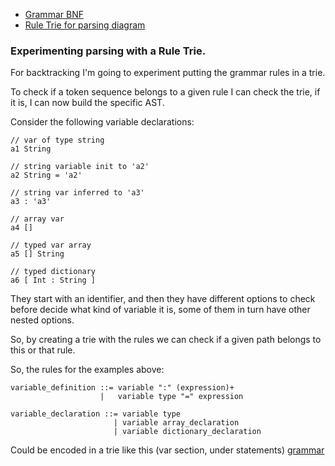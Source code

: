 
- [Grammar BNF](./grammar.bnf)
- [Rule Trie for parsing diagram](https://www.figma.com/file/duG5ggrqoL8Hssl5rkdN8K/grammar?type=whiteboard&node-id=0%3A1&t=ooTKBNrtrJW1ToVY-1)

### Experimenting parsing with a Rule Trie.

For backtracking I'm going to experiment putting the grammar rules in a trie.

To check if a token sequence belongs to a given rule I can check the trie, if it is, I can now build the specific AST.

Consider the following variable declarations:
```
// var of type string
a1 String

// string variable init to 'a2'
a2 String = 'a2'

// string var inferred to 'a3'
a3 : 'a3'

// array var
a4 []

// typed var array
a5 [] String

// typed dictionary
a6 [ Int : String ]
```

They start with an identifier, and then they have different options to check before decide what kind of variable it is, some of them in turn have other nested options.

So, by creating a trie with the rules we can check if a given path belongs to this or that rule.

So, the rules for the examples above:

```
variable_definition ::= variable ":" (expression)+
                    |   variable type "=" expression

variable_declaration ::= variable type
                       | variable array_declaration
                       | variable dictionary_declaration
 ```

Could be encoded in a trie like this (var section, under statements) [grammar](https://www.figma.com/file/duG5ggrqoL8Hssl5rkdN8K/grammar?type=whiteboard&node-id=0%3A1&t=eYDMkISt5qONQSyD-1)